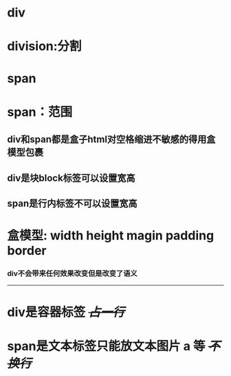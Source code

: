 # div

# division:分割

# span

# span：范围

## div和span都是盒子html对空格缩进不敏感的得用盒模型包裹

## div是块block标签可以设置宽高

## span是行内标签不可以设置宽高

# 盒模型: width height magin padding border

### div不会带来任何效果改变但是改变了语义

---

# div是容器标签      ~~_**占一行**_~~

# span是文本标签只能放文本图片 a 等   ~~_不换行_~~



